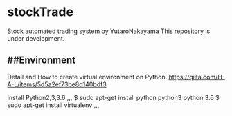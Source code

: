 # stockTrade
Stock automated trading system by YutaroNakayama
This repository is under development.

##Environment
---
Detail and How to create virtual environment on Python.
<https://qiita.com/H-A-L/items/5d5a2ef73be8d140bdf3>

Install Python2,3,3.6
,,,
$ sudo apt-get install python python3 python 3.6
$ sudo apt-get install virtualenv 
,,,
